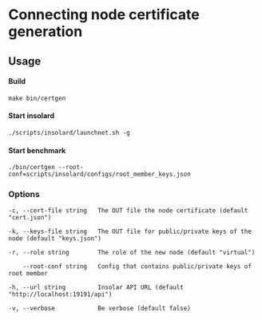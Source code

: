 Connecting node certificate generation
===============

Usage
----------
#### Build

    make bin/certgen
   
#### Start insolard

    ./scripts/insolard/launchnet.sh -g
   
#### Start benchmark

    ./bin/certgen --root-conf=scripts/insolard/configs/root_member_keys.json

### Options

    -c, --cert-file string   The OUT file the node certificate (default "cert.json")
    
    -k, --keys-file string   The OUT file for public/private keys of the node (default "keys.json")
    
    -r, --role string        The role of the new node (default "virtual")
    
        --root-conf string   Config that contains public/private keys of root member
    
    -h, --url string         Insolar API URL (default "http://localhost:19191/api")
    
    -v, --verbose            Be verbose (default false)
